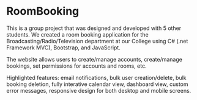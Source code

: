 # RoomBooking

This is a group project that was designed and developed with 5 other students. We created a room booking application for the Broadcasting/Radio/Television department 
at our College using C# (.net Framework MVC), Bootstrap, and JavaScript.

The website allows users to create/manage accounts, create/manage bookings, set permissions for accounts and rooms, etc.

Highlighted features: email notifications, bulk user creation/delete, bulk booking deletion, fully interative calendar view, dashboard view, custom error messages, 
responsive design for both desktop and mobile screens.
